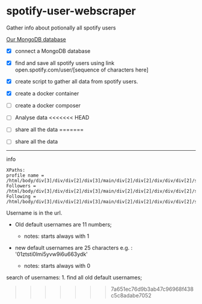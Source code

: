 # spotify-user-webscraper
Gather info about potionally all spotify users

[Our MongoDB database](https://cloud.mongodb.com/freemonitoring/cluster/7X4WQA33PJN3A234F5WT5B5I53O6TU4I)

- [x] connect a MongoDB database
- [x] find and save all spotify users using link open.spotify.com/user/[sequence of characters here]
- [x] create script to gather all data from spotify users.
- [x] create a docker container
- [ ] create a docker composer
- [ ] Analyse data
<<<<<<< HEAD
- [ ] share all the data
=======
- [ ] share all the data


---

info
```
XPaths:
profile name = /html/body/div[3]/div/div[2]/div[3]/main/div[2]/div[2]/div/div/div[2]/section/div/div[1]/div[5]/span/h1
Followers = /html/body/div[3]/div/div[2]/div[3]/main/div[2]/div[2]/div/div/div[2]/section/div/div[1]/div[5]/div/span[1]/a
Following = /html/body/div[3]/div/div[2]/div[3]/main/div[2]/div[2]/div/div/div[2]/section/div/div[1]/div[5]/div/span[2]/a
````
Username is in the url.

- Old default usernames are 11 numbers;

   - notes: starts always with 1

- new default usernames are 25 characters e.g. : '01ztsti0lmi5yvw9i6u663ydk'
    - notes: starts always with 0

search of usernames:
    1. find all old default usernames;
>>>>>>> 7a651ec76d9b3ab47c96968f438c5c8adabe7052
